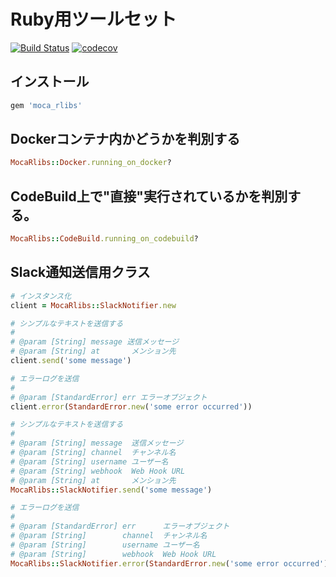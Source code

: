 # Ruby用ツールセット

[![Build Status](https://codebuild.ap-northeast-1.amazonaws.com/badges?uuid=eyJlbmNyeXB0ZWREYXRhIjoiekhCRy9vSkZhL3BSR1hCV0NvSkc3b3NMcm5MQnlnakkwVFZhWFI1bzZpTzZONmxMeFVLcjNKODhlQWo5ZGtFYmpLcjNQZVFqdzNVZTRBbFFJZ3h1NTNvPSIsIml2UGFyYW1ldGVyU3BlYyI6ImU4dXdib0NpOE1IbHJiYVQiLCJtYXRlcmlhbFNldFNlcmlhbCI6MX0%3D&branch=main)](https://ap-northeast-1.console.aws.amazon.com/codesuite/codebuild/085041388644/projects/rlibs)
[![codecov](https://codecov.io/gh/mocaberos/rlibs/branch/master/graph/badge.svg?token=L6SB5CH8KN)](https://codecov.io/gh/mocaberos/rlibs)

## インストール
```ruby
gem 'moca_rlibs'
```

## Dockerコンテナ内かどうかを判別する
```ruby
MocaRlibs::Docker.running_on_docker?
```

## CodeBuild上で"直接"実行されているかを判別する。
```ruby
MocaRlibs::CodeBuild.running_on_codebuild?
```

## Slack通知送信用クラス
```ruby
# インスタンス化
client = MocaRlibs::SlackNotifier.new

# シンプルなテキストを送信する
#
# @param [String] message 送信メッセージ
# @param [String] at       メンション先
client.send('some message')

# エラーログを送信
#
# @param [StandardError] err エラーオブジェクト
client.error(StandardError.new('some error occurred'))

# シンプルなテキストを送信する
#
# @param [String] message  送信メッセージ
# @param [String] channel  チャンネル名
# @param [String] username ユーザー名
# @param [String] webhook  Web Hook URL
# @param [String] at       メンション先
MocaRlibs::SlackNotifier.send('some message')

# エラーログを送信
#
# @param [StandardError] err      エラーオブジェクト
# @param [String]        channel  チャンネル名
# @param [String]        username ユーザー名
# @param [String]        webhook  Web Hook URL
MocaRlibs::SlackNotifier.error(StandardError.new('some error occurred'))
```
